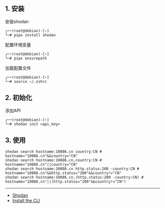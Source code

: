 ## 1. 安装

安装shodan

```
┌──(root@debian)-[~]
└─# pipx install shodan
```

配置环境变量

```
┌──(root@debian)-[~]
└─# pipx ensurepath
```

加载配置文件

```
┌──(root@debian)-[~]
└─# source ~/.zshrc
```

## 2. 初始化

添加API

```
┌──(root@debian)-[~]
└─# shodan init <api_key>
```

## 3. 使用

```
shodan search hostname:10086.cn country:CN # hostname="10086.cn"&&country="CN"
shodan search hostname:10086.cn,country:CN # hostname="10086.cn"||country="CN"
shodan search hostname:10086.cn http.status:200 -country:CN # hostname="10086.cn"&&http.status="200"&&country!="CN"
shodan search hostname:10086.cn,(http.status:200 -country:CN) # hostname="10086.cn"||(http.status="200"&&country!="CN")
```

---

- [Shodan](https://www.shodan.io/)
- [Install the CLI](https://help.shodan.io/command-line-interface/0-installation)